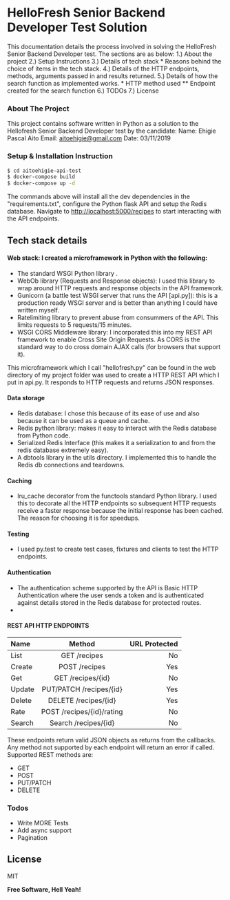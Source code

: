 # HelloFresh Senior Backend Developer Test Solution




This documentation details the process involved in solving the HelloFresh Senior Backend Developer test. The sections are as below:
1.) About the project
2.) Setup Instructions
3.) Details of tech stack
    * Reasons behind the choice of items in the tech stack.
4.) Details of the HTTP endpoints, methods,  arguments passed in and results returned.
5.) Details of how the search function as implemented works.
    * HTTP method used
    ** Endpoint created for the search function
6.) TODOs
7.) License
    



### About The Project
This project contains software written in Python as a solution to the Hellofresh Senior Backend Developer test by the candidate:
Name: Ehigie Pascal Aito
Email: <aitoehigie@gmail.com>
Date: 03/11/2019

### Setup & Installation Instruction

```sh
$ cd aitoehigie-api-test
$ docker-compose build
$ docker-compose up -d
```
The commands above will install all the dev dependencies in the "requirements.txt", configure the Python flask API and setup the Redis database.
Navigate to <http://localhost:5000/recipes> to start interacting with the API endpoints.

## Tech stack details


#### Web stack: I created a microframework in Python with the following: 
- The standard WSGI Python library .
- WebOb library (Requests and Response objects): I used this library to wrap around HTTP requests and response objects in the API framework.
- Gunicorn (a battle test WSGI server that runs the API [api.py]): this is a production ready WSGI server and is better than anything I could have written myself.
- Ratelimiting library to prevent abuse from consummers of the API. This limits requests to 5 requests/15 minutes.
- WSGI CORS Middleware library: I incorporated this into my REST API framework to enable Cross Site Origin Requests. As CORS is the standard way to do cross domain AJAX calls (for browsers that support it).

This microframework which I call "hellofresh.py" can be found in the web directory of my project folder was used to create a HTTP REST API which I put in api.py. It responds to HTTP requests and returns JSON responses.

#### Data storage
- Redis database: I chose this because of its ease of use and also because it can be used as a queue and cache.
- Redis python library: makes it easy to interact with the Redis database from Python code.
- Serialized Redis Interface (this makes it a serialization to and from the redis database extremely easy).
- A dbtools library in the utils directory. I implemented this to handle the Redis db connections and teardowns.


#### Caching
- lru_cache decorator from the functools standard Python library. I used this to decorate all the HTTP endpoints so subsequent HTTP requests receive a faster response because the initial response has been cached. The reason for choosing it is for speedups.

#### Testing
- I used py.test to create test cases, fixtures and clients to test the HTTP endpoints.

#### Authentication
- The authentication scheme supported by the API is Basic HTTP Authentication where the user sends a token and is authenticated against details stored in the Redis database for protected routes.
- 
#### REST API HTTP ENDPOINTS
| Name   | Method     | URL Protected     |
| :------------- | :----------: | -----------: |
|  List | GET /recipes    | No    |
| Create  | POST /recipes | Yes |
| Get | GET /recipes/{id} | No |
| Update | PUT/PATCH /recipes/{id}|Yes |
| Delete| DELETE /recipes/{id}|Yes|
| Rate | POST /recipes/{id}/rating|No|
| Search | Search /recipes/{id}| No|

These endpoints return valid JSON objects as returns from the callbacks. Any method not supported by each endpoint will return an error if called.
Supported REST methods are:
* GET
* POST
* PUT/PATCH
* DELETE





### Todos

 - Write MORE Tests
 - Add async support
 - Pagination

License
----

MIT


**Free Software, Hell Yeah!**
